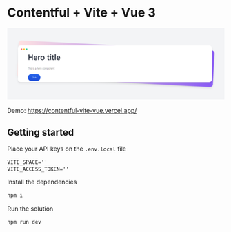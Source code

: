 # Contentful + Vite + Vue 3

![preview](./preview.png)

Demo: https://contentful-vite-vue.vercel.app/

## Getting started

Place your API keys on the `.env.local` file

```
VITE_SPACE=''
VITE_ACCESS_TOKEN=''
```

Install the dependencies

```sh
npm i
```

Run the solution

```sh
npm run dev
```
